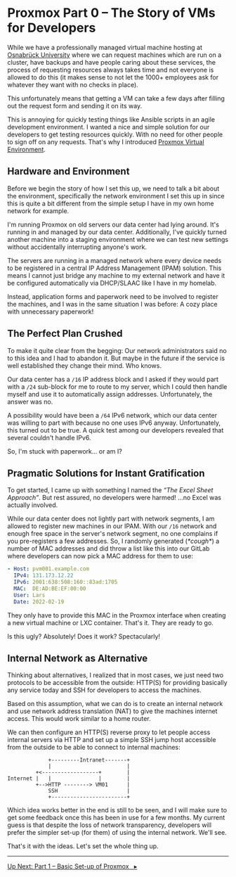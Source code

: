Proxmox Part 0 – The Story of VMs for Developers
================================================

While we have a professionally managed virtual machine hosting at [Osnabrück University](https://uni-osnabrueck.de) where we can request machines which are run on a cluster, have backups and have people caring about these services, the process of requesting resources always takes time and not everyone is allowed to do this (it makes sense to not let the 1000+ employees ask for whatever they want with no checks in place).

This unfortunately means that getting a VM can take a few days after filling out the request form and sending it on its way.

This is annoying for quickly testing things like Ansible scripts in an agile development environment. I wanted a nice and simple solution for our developers to get testing resources quickly. With no need for other people to sign off on any requests. That's why I introduced [Proxmox Virtual Environment](https://proxmox.com).


Hardware and Environment
------------------------

Before we begin the story of how I set this up, we need to talk a bit about the environment, specifically the network environment I set this up in since this is quite a bit different from the simple setup I have in my own home network for example.

I'm running Proxmox on old servers our data center had lying around. It's running in and managed by our data center. Additionally, I've quickly turned another machine into a staging environment where we can test new settings without accidentally interrupting anyone's work.

The servers are running in a managed network where every device needs to be registered in a central IP Address Management (IPAM) solution. This means I cannot just bridge any machine to my external network and have it be configured automatically via DHCP/SLAAC like I have in my homelab.

Instead, application forms and paperwork need to be involved to register the machines, and I was in the same situation I was before: A cozy place with unnecessary paperwork!

The Perfect Plan Crushed
------------------------

To make it quite clear from the begging: Our network administrators said no to this idea and I had to abandon it. But maybe in the future if the service is well established they change their mind. Who knows.

Our data center has a `/16` IP address block and I asked if they would part with a `/24` sub-block for me to route to my server, which I could then handle myself and use it to automatically assign addresses. Unfortunately, the answer was no.

A possibility would have been a `/64` IPv6 network, which our data center was willing to part with because no one uses IPv6 anyway. Unfortunately, this turned out to be true. A quick test among our developers revealed that several couldn't handle IPv6.

So, I'm stuck with paperwork… or am I?


Pragmatic Solutions for Instant Gratification
---------------------------------------------

To get started, I came up with something I named the _“The Excel Sheet Approach”_. But rest assured, no developers were harmed! …no Excel was actually involved.

While our data center does not lightly part with network segments, I am allowed to register new machines in our IPAM. With our `/16` network and enough free space in the server's network segment, no one complains if you pre-registers a few addresses. So, I randomly generated (_\*cough\*_) a number of MAC addresses and did throw a list like this into our GitLab where developers can now pick a MAC address for them to use:

```yaml
- Host: pvm001.example.com
  IPv4: 131.173.12.22
  IPv6: 2001:638:508:160::83ad:1705
  MAC:  DE:AD:BE:EF:00:00
  User: Lars
  Date: 2022-02-19
```

They only have to provide this MAC in the Proxmox interface when creating a new virtual machine or LXC container. That's it. They are ready to go.

Is this ugly? Absolutely! Does it work? Spectacularly!

Internal Network as Alternative
-------------------------------

Thinking about alternatives, I realized that in most cases, we just need two protocols to be accessible from the outside: HTTP(S) for providing basically any service today and SSH for developers to access the machines.

Based on this assumption, what we can do is to create an internal network and use network address translation (NAT) to give the machines internet access. This would work similar to a home router.

We can then configure an HTTP(S) reverse proxy to let people access internal servers via HTTP and set up a simple SSH jump host accessible from the outside to be able to connect to internal machines:

```
             +---------Intranet-------+
             |                        |
         +<------------------+        |
Internet |   |               |        |
         +-->HTTP --------> VM01      |
             SSH                      |
             +------------------------+
```

Which idea works better in the end is still to be seen, and I will make sure to get some feedback once this has been in use for a few months.
My current guess is that despite the loss of network transparency, developers will prefer the simpler set-up (for them) of using the internal network.
We'll see.

That's it with the ideas. Let's set the whole thing up.

---

 [Up Next: Part 1 – Basic Set-up of Proxmox   ▸](part-1-basic-setup.md)